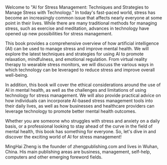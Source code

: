 
Welcome to "AI for Stress Management: Techniques and Strategies to Manage Stress with Technology." In today's fast-paced world, stress has become an increasingly common issue that affects nearly everyone at some point in their lives. While there are many traditional methods for managing stress, such as exercise and meditation, advances in technology have opened up new possibilities for stress management.

This book provides a comprehensive overview of how artificial intelligence (AI) can be used to manage stress and improve mental health. We will explore the latest techniques and strategies for using AI to promote relaxation, mindfulness, and emotional regulation. From virtual reality therapy to wearable stress monitors, we will discuss the various ways in which technology can be leveraged to reduce stress and improve overall well-being.

In addition, this book will cover the ethical considerations around the use of AI in mental health, as well as the challenges and limitations of using technology for stress management. We will also provide practical advice on how individuals can incorporate AI-based stress management tools into their daily lives, as well as how businesses and healthcare providers can leverage technology to promote better mental health outcomes.

Whether you are someone who struggles with stress and anxiety on a daily basis, or a professional looking to stay ahead of the curve in the field of mental health, this book has something for everyone. So, let's dive in and discover the exciting world of AI for stress management!

MingHai Zheng is the founder of zhengpublishing.com and lives in Wuhan, China. His main publishing areas are business, management, self-help, computers and other emerging foreword fields.
